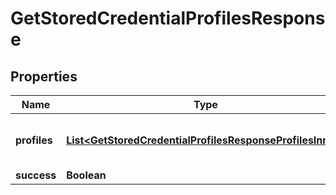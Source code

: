 

# GetStoredCredentialProfilesResponse


## Properties

| Name | Type | Description | Notes |
|------------ | ------------- | ------------- | -------------|
|**profiles** | [**List&lt;GetStoredCredentialProfilesResponseProfilesInner&gt;**](GetStoredCredentialProfilesResponseProfilesInner.md) | Container for stored credential profiles.  |  [optional] |
|**success** | **Boolean** |  |  [optional] |



